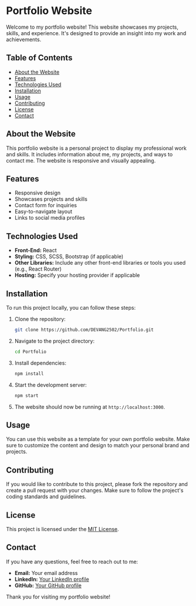 # Portfolio Website

Welcome to my portfolio website! This website showcases my projects, skills, and experience. It's designed to provide an insight into my work and achievements.

## Table of Contents

- [About the Website](#about-the-website)
- [Features](#features)
- [Technologies Used](#technologies-used)
- [Installation](#installation)
- [Usage](#usage)
- [Contributing](#contributing)
- [License](#license)
- [Contact](#contact)

## About the Website

This portfolio website is a personal project to display my professional work and skills. It includes information about me, my projects, and ways to contact me. The website is responsive and visually appealing.

## Features

- Responsive design
- Showcases projects and skills
- Contact form for inquiries
- Easy-to-navigate layout
- Links to social media profiles

## Technologies Used

- **Front-End:** React
- **Styling:** CSS, SCSS, Bootstrap (if applicable)
- **Other Libraries:** Include any other front-end libraries or tools you used (e.g., React Router)
- **Hosting:** Specify your hosting provider if applicable

## Installation

To run this project locally, you can follow these steps:

1. Clone the repository:

    ```bash
    git clone https://github.com/DEVANG2502/Portfolio.git
    ```

2. Navigate to the project directory:

    ```bash
    cd Portfolio
    ```

3. Install dependencies:

    ```bash
    npm install
    ```

4. Start the development server:

    ```bash
    npm start
    ```

5. The website should now be running at `http://localhost:3000`.

## Usage

You can use this website as a template for your own portfolio website. Make sure to customize the content and design to match your personal brand and projects.

## Contributing

If you would like to contribute to this project, please fork the repository and create a pull request with your changes. Make sure to follow the project's coding standards and guidelines.

## License

This project is licensed under the [MIT License](LICENSE).

## Contact

If you have any questions, feel free to reach out to me:

- **Email:** Your email address
- **LinkedIn:** [Your LinkedIn profile](your-linkedin-url)
- **GitHub:** [Your GitHub profile](your-github-url)

Thank you for visiting my portfolio website!
